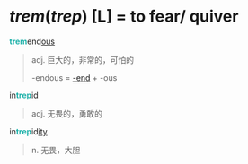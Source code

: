 # _trem_(_trep_) [L] = to fear/ quiver

<b style="color: #20B2AA;">trem</b>end[ous](-ous.md)
> adj. 巨大的，非常的，可怕的
>
> -endous = [-end](-end.md) + -ous

[in](in-.1.md)<b style="color: #20B2AA;">trep</b>[id](-id.md)
> adj. 无畏的，勇敢的

in<b style="color: #20B2AA;">trep</b>id[ity](-ity.md)
> n. 无畏，大胆